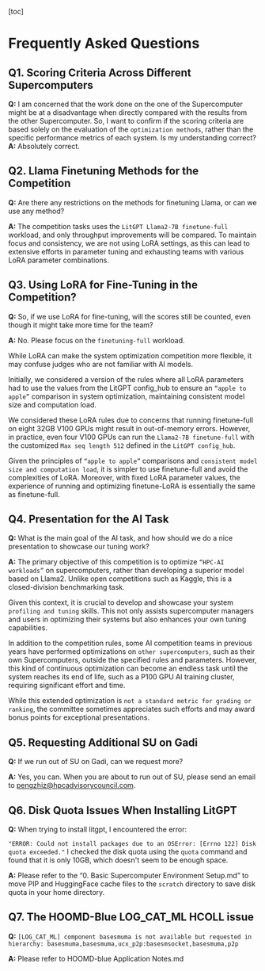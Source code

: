 [toc]

# Frequently Asked Questions

## Q1. Scoring Criteria Across Different Supercomputers

**Q:** I am concerned that the work done on the one of the Supercomputer might be at a disadvantage when directly compared with the results from the other Supercomputer. So, I want to confirm if the scoring criteria are based solely on the evaluation of the `optimization methods`, rather than the specific performance metrics of each system. Is my understanding correct?
**A:** Absolutely correct.

## Q2. Llama Finetuning Methods for the Competition

**Q:** Are there any restrictions on the methods for finetuning Llama, or can we use any method?

**A:** The competition tasks uses the `LitGPT Llama2-7B finetune-full` workload, and only throughput improvements will be compared. To maintain focus and consistency, we are not using LoRA settings, as this can lead to extensive efforts in parameter tuning and exhausting teams with various LoRA parameter combinations.

## Q3. Using LoRA for Fine-Tuning in the Competition?

**Q:** So, if we use LoRA for fine-tuning, will the scores still be counted, even though it might take more time for the team?

**A:** No. Please focus on the `finetuning-full` workload.

While LoRA can make the system optimization competition more flexible, it may confuse judges who are not familiar with AI models.

Initially, we considered a version of the rules where all LoRA parameters had to use the values from the LitGPT config_hub to ensure an `“apple to apple”` comparison in system optimization, maintaining consistent model size and computation load.

We considered these LoRA rules due to concerns that running finetune-full on eight 32GB V100 GPUs might result in out-of-memory errors. However, in practice, even four V100 GPUs can run the `Llama2-7B finetune-full` with the customized `Max seq length 512` defined in the `LitGPT config_hub`.

Given the principles of `“apple to apple”` comparisons and `consistent model size and computation load`, it is simpler to use finetune-full and avoid the complexities of LoRA. Moreover, with fixed LoRA parameter values, the experience of running and optimizing finetune-LoRA is essentially the same as finetune-full.

## Q4. Presentation for the AI Task

**Q:** What is the main goal of the AI task, and how should we do a nice presentation to showcase our tuning work?

**A:** The primary objective of this competition is to optimize `“HPC-AI workloads”` on supercomputers, rather than developing a superior model based on Llama2. Unlike open competitions such as Kaggle, this is a closed-division benchmarking task.

Given this context, it is crucial to develop and showcase your system `profiling and tuning` skills. This not only assists supercomputer managers and users in optimizing their systems but also enhances your own tuning capabilities.

In addition to the competition rules, some AI competition teams in previous years have performed optimizations on `other supercomputers`, such as their own Supercomputers, outside the specified rules and parameters. However, this kind of continuous optimization can become an endless task until the system reaches its end of life, such as a P100 GPU AI training cluster, requiring significant effort and time.

While this extended optimization is `not a standard metric for grading or ranking`, the committee sometimes appreciates such efforts and may award bonus points for exceptional presentations.



## Q5. Requesting Additional SU on Gadi

**Q:** If we run out of SU on Gadi, can we request more?

**A:** Yes, you can. When you are about to run out of SU, please send an email to pengzhiz@hpcadvisorycouncil.com.

## Q6. Disk Quota Issues When Installing LitGPT

**Q:** When trying to install litgpt, I encountered the error: 

`"ERROR: Could not install packages due to an OSError: [Errno 122] Disk quota exceeded."` I checked the disk quota using the `quota` command and found that it is only 10GB, which doesn't seem to be enough space.

**A:** Please refer to the “0. Basic Supercomputer Environment Setup.md” to move PIP and HuggingFace cache files to the `scratch` directory to save disk quota in your home directory.

## Q7. The HOOMD-Blue LOG_CAT_ML HCOLL issue

**Q:** `[LOG_CAT_ML] component basesmuma is not available but requested in hierarchy: basesmuma,basesmuma,ucx_p2p:basesmsocket,basesmuma,p2p`

**A:** Please refer to HOOMD-blue Application Notes.md

